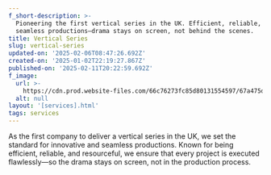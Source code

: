 ```yaml
---
f_short-description: >-
  Pioneering the first vertical series in the UK. Efficient, reliable, and
  seamless productions—drama stays on screen, not behind the scenes.
title: Vertical Series
slug: vertical-series
updated-on: '2025-02-06T08:47:26.692Z'
created-on: '2025-01-02T22:19:27.867Z'
published-on: '2025-02-11T20:22:59.692Z'
f_image:
  url: >-
    https://cdn.prod.website-files.com/66c76273fc85d80131554597/67a475d6bb75f193f3f82b9f_SERVICES%20%E2%80%93%20VERTICAL.avif
  alt: null
layout: '[services].html'
tags: services
---
```


As the first company to deliver a vertical series in the UK, we set the standard for innovative and seamless productions. Known for being efficient, reliable, and resourceful, we ensure that every project is executed flawlessly—so the drama stays on screen, not in the production process.
